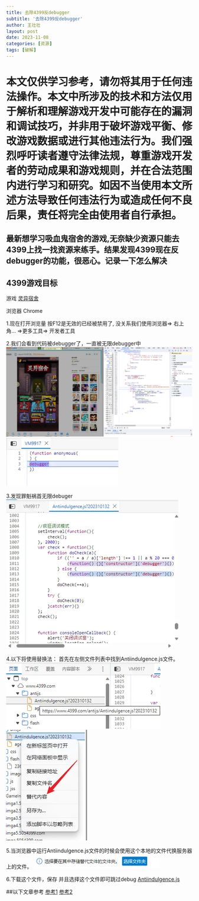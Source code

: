 ```yaml
---
title: 去除4399反debugger
subtitle: '去除4399反debugger'
author: 王壮壮
layout: post
date: 2023-11-08
categories: [资源]
tags: [破解]
---
```




# 本文仅供学习参考，请勿将其用于任何违法操作。本文中所涉及的技术和方法仅用于解析和理解游戏开发中可能存在的漏洞和调试技巧，并非用于破坏游戏平衡、修改游戏数据或进行其他违法行为。我们强烈呼吁读者遵守法律法规，尊重游戏开发者的劳动成果和游戏规则，并在合法范围内进行学习和研究。如因不当使用本文所述方法导致任何违法行为或造成任何不良后果，责任将完全由使用者自行承担。





## 最新想学习吸血鬼宿舍的游戏,无奈缺少资源只能去4399上找一找资源来练手。结果发现4399现在反debugger的功能，很恶心。记录一下怎么解决
 

## 4399游戏目标 ## 
游戏 [灵异宿舍](https://www.4399.com/flash/229162_2.htm)

浏览器 Chrome

 
1.现在打开浏览量 按F12是无效的已经被禁用了, 没关系我们使用浏览器=> 右上角... =>更多工具=> 开发者工具

2.我们会看到代码被debugger了，一直被无限debugger中
![图片](/assets/img/20231108/43399_debugger.jpg)
![图片](/assets/img/20231108/debuger.jpg)
 
3.发现罪魁祸首无限debuger
![图片](/assets/img/20231108/1699425365403.jpg)

4.以下将使用替换法：
首先在左侧文件列表中找到Antiindulgence.js文件。
![图片](/assets/img/20231108/1699425427269.jpg) 
![图片](/assets/img/20231108/1699425457065.jpg) 

5.当浏览器中运行Antiindulgence.js文件的时候会使用这个本地的文件代换服务器上的文件。
![图片](/assets/img/20231108/1699425496149.jpg) 

6.下载这个文件，保存 并且选择这个文件即可跳过debug
[Antiindulgence.js](/assets/img/20231108/Antiindulgence.js)


 



##以下文章参考
[参考1](https://www.jianshu.com/p/a3a0949a4e9a)
[参考2](https://zhuanlan.zhihu.com/p/583255744)